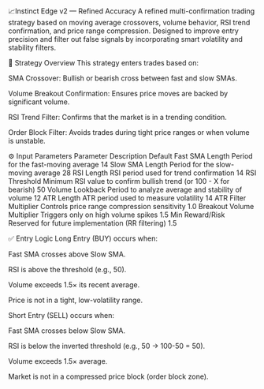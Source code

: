 📈Instinct Edge v2 — Refined Accuracy
A refined multi-confirmation trading strategy based on moving average crossovers, volume behavior, RSI trend confirmation, and price range compression. Designed to improve entry precision and filter out false signals by incorporating smart volatility and stability filters.

🔧 Strategy Overview
This strategy enters trades based on:

SMA Crossover: Bullish or bearish cross between fast and slow SMAs.

Volume Breakout Confirmation: Ensures price moves are backed by significant volume.

RSI Trend Filter: Confirms that the market is in a trending condition.

Order Block Filter: Avoids trades during tight price ranges or when volume is unstable.

⚙️ Input Parameters
Parameter	Description	Default
Fast SMA Length	Period for the fast-moving average	14
Slow SMA Length	Period for the slow-moving average	28
RSI Length	RSI period used for trend confirmation	14
RSI Threshold	Minimum RSI value to confirm bullish trend (or 100 - X for bearish)	50
Volume Lookback	Period to analyze average and stability of volume	12
ATR Length	ATR period used to measure volatility	14
ATR Filter Multiplier	Controls price range compression sensitivity	1.0
Breakout Volume Multiplier	Triggers only on high volume spikes	1.5
Min Reward/Risk	Reserved for future implementation (RR filtering)	1.5

✅ Entry Logic
Long Entry (BUY) occurs when:

Fast SMA crosses above Slow SMA.

RSI is above the threshold (e.g., 50).

Volume exceeds 1.5× its recent average.

Price is not in a tight, low-volatility range.

Short Entry (SELL) occurs when:

Fast SMA crosses below Slow SMA.

RSI is below the inverted threshold (e.g., 50 → 100-50 = 50).

Volume exceeds 1.5× average.

Market is not in a compressed price block (order block zone).

